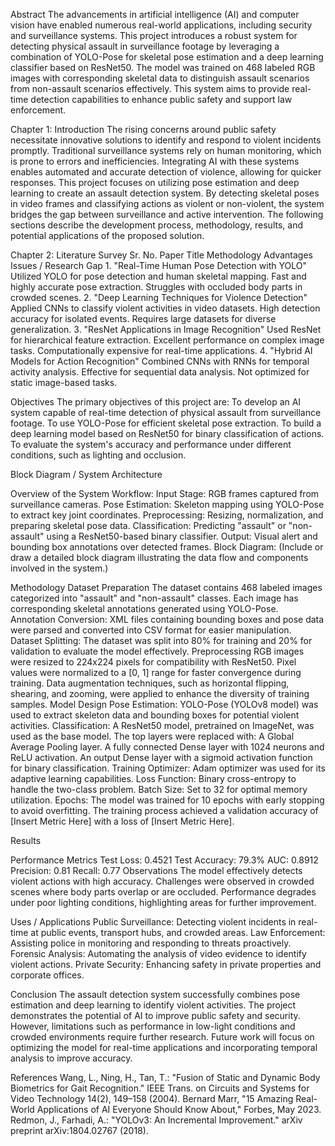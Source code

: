 
Abstract
The advancements in artificial intelligence (AI) and computer vision have enabled numerous real-world applications, including security and surveillance systems. This project introduces a robust system for detecting physical assault in surveillance footage by leveraging a combination of YOLO-Pose for skeletal pose estimation and a deep learning classifier based on ResNet50. The model was trained on 468 labeled RGB images with corresponding skeletal data to distinguish assault scenarios from non-assault scenarios effectively. This system aims to provide real-time detection capabilities to enhance public safety and support law enforcement.

Chapter 1: Introduction
The rising concerns around public safety necessitate innovative solutions to identify and respond to violent incidents promptly. Traditional surveillance systems rely on human monitoring, which is prone to errors and inefficiencies. Integrating AI with these systems enables automated and accurate detection of violence, allowing for quicker responses.
This project focuses on utilizing pose estimation and deep learning to create an assault detection system. By detecting skeletal poses in video frames and classifying actions as violent or non-violent, the system bridges the gap between surveillance and active intervention. The following sections describe the development process, methodology, results, and potential applications of the proposed solution.

Chapter 2: Literature Survey
Sr. No.
Paper Title
Methodology
Advantages
Issues / Research Gap
1.
"Real-Time Human Pose Detection with YOLO"
Utilized YOLO for pose detection and human skeletal mapping.
Fast and highly accurate pose extraction.
Struggles with occluded body parts in crowded scenes.
2.
"Deep Learning Techniques for Violence Detection"
Applied CNNs to classify violent activities in video datasets.
High detection accuracy for isolated events.
Requires large datasets for diverse generalization.
3.
"ResNet Applications in Image Recognition"
Used ResNet for hierarchical feature extraction.
Excellent performance on complex image tasks.
Computationally expensive for real-time applications.
4.
"Hybrid AI Models for Action Recognition"
Combined CNNs with RNNs for temporal activity analysis.
Effective for sequential data analysis.
Not optimized for static image-based tasks.



Objectives
The primary objectives of this project are:
To develop an AI system capable of real-time detection of physical assault from surveillance footage.
To use YOLO-Pose for efficient skeletal pose extraction.
To build a deep learning model based on ResNet50 for binary classification of actions.
To evaluate the system's accuracy and performance under different conditions, such as lighting and occlusion.





Block Diagram / System Architecture

Overview of the System Workflow:
Input Stage: RGB frames captured from surveillance cameras.
Pose Estimation: Skeleton mapping using YOLO-Pose to extract key joint coordinates.
Preprocessing: Resizing, normalization, and preparing skeletal pose data.
Classification: Predicting "assault" or "non-assault" using a ResNet50-based binary classifier.
Output: Visual alert and bounding box annotations over detected frames.
Block Diagram:
(Include or draw a detailed block diagram illustrating the data flow and components involved in the system.)


Methodology
Dataset Preparation
The dataset contains 468 labeled images categorized into "assault" and "non-assault" classes. Each image has corresponding skeletal annotations generated using YOLO-Pose.
Annotation Conversion: XML files containing bounding boxes and pose data were parsed and converted into CSV format for easier manipulation.
Dataset Splitting: The dataset was split into 80% for training and 20% for validation to evaluate the model effectively.
Preprocessing
RGB images were resized to 224x224 pixels for compatibility with ResNet50.
Pixel values were normalized to a [0, 1] range for faster convergence during training.
Data augmentation techniques, such as horizontal flipping, shearing, and zooming, were applied to enhance the diversity of training samples.
Model Design
Pose Estimation: YOLO-Pose (YOLOv8 model) was used to extract skeleton data and bounding boxes for potential violent activities.
Classification: A ResNet50 model, pretrained on ImageNet, was used as the base model. The top layers were replaced with:
A Global Average Pooling layer.
A fully connected Dense layer with 1024 neurons and ReLU activation.
An output Dense layer with a sigmoid activation function for binary classification.
Training
Optimizer: Adam optimizer was used for its adaptive learning capabilities.
Loss Function: Binary cross-entropy to handle the two-class problem.
Batch Size: Set to 32 for optimal memory utilization.
Epochs: The model was trained for 10 epochs with early stopping to avoid overfitting.
The training process achieved a validation accuracy of [Insert Metric Here] with a loss of [Insert Metric Here].

Results




Performance Metrics
Test Loss: 0.4521
Test Accuracy: 79.3%
AUC: 0.8912
Precision: 0.81
Recall: 0.77
Observations
The model effectively detects violent actions with high accuracy.
Challenges were observed in crowded scenes where body parts overlap or are occluded.
Performance degrades under poor lighting conditions, highlighting areas for further improvement.


Uses / Applications
Public Surveillance: Detecting violent incidents in real-time at public events, transport hubs, and crowded areas.
Law Enforcement: Assisting police in monitoring and responding to threats proactively.
Forensic Analysis: Automating the analysis of video evidence to identify violent actions.
Private Security: Enhancing safety in private properties and corporate offices.



Conclusion
The assault detection system successfully combines pose estimation and deep learning to identify violent activities. The project demonstrates the potential of AI to improve public safety and security. However, limitations such as performance in low-light conditions and crowded environments require further research. Future work will focus on optimizing the model for real-time applications and incorporating temporal analysis to improve accuracy.





References
Wang, L., Ning, H., Tan, T.: "Fusion of Static and Dynamic Body Biometrics for Gait Recognition." IEEE Trans. on Circuits and Systems for Video Technology 14(2), 149–158 (2004).
Bernard Marr, "15 Amazing Real-World Applications of AI Everyone Should Know About," Forbes, May 2023.
Redmon, J., Farhadi, A.: "YOLOv3: An Incremental Improvement." arXiv preprint arXiv:1804.02767 (2018).
